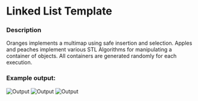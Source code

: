 # Linked List Template
### Description
Oranges implements a multimap using safe insertion and selection. Apples and peaches implement various STL Algorithms for manipulating a container of objects. All containers are generated randomly for each execution.

### Example output:

![Output](https://i.imgur.com/O7TcWRA.png)
![Output](https://i.imgur.com/4d6R0bD.png)
![Output](https://i.imgur.com/0vCvUU6.png)
